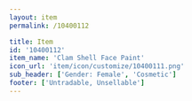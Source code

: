 ```yaml
---
layout: item
permalink: /10400112

title: Item
id: '10400112'
item_name: 'Clam Shell Face Paint'
icon_url: 'item/icon/customize/10400111.png'
sub_header: ['Gender: Female', 'Cosmetic']
footer: ['Untradable, Unsellable']
---
```

